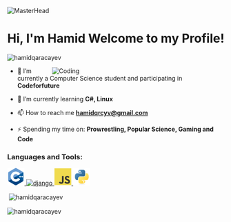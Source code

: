 ![MasterHead](https://media2.giphy.com/headers/dhunten/0DvIY8fAjBSg.gif)
<h1 align="center" >Hi, I'm Hamid Welcome to my Profile!</h1>
<p align="left"> <img src="https://komarev.com/ghpvc/?username=hamidqaracayev&label=Profile%20views&color=0e75b6&style=flat" alt="hamidqaracayev" /> </p>
<img align="right" alt="Coding" width="400" src="https://64.media.tumblr.com/ddb971c3cf1e6402d687867cf4630b81/f0d3ebbb2d0bafd4-17/s1280x1920/e040d9cddf0f70d9a7d14c2c06f0ee57c87414d9.gif">

- 🔭 I’m currently a Computer Science student and participating in **Codeforfuture**

- 🌱 I’m currently learning **C#, Linux**

- 📫 How to reach me **hamidqrcyv@gmail.com**

- ⚡ Spending my time on: **Prowrestling, Popular Science, Gaming and Code**


<p align="left">
</p>

<h3 align="left">Languages and Tools:</h3>
<p align="left"> <a href="https://www.w3schools.com/cpp/" target="_blank" rel="noreferrer"> <img src="https://raw.githubusercontent.com/devicons/devicon/master/icons/cplusplus/cplusplus-original.svg" alt="cplusplus" width="40" height="40"/> </a> <a href="https://www.djangoproject.com/" target="_blank" rel="noreferrer"> <img src="https://cdn.worldvectorlogo.com/logos/django.svg" alt="django" width="40" height="40"/> </a> <a href="https://developer.mozilla.org/en-US/docs/Web/JavaScript" target="_blank" rel="noreferrer"> <img src="https://raw.githubusercontent.com/devicons/devicon/master/icons/javascript/javascript-original.svg" alt="javascript" width="40" height="40"/> </a> <a href="https://www.python.org" target="_blank" rel="noreferrer"> <img src="https://raw.githubusercontent.com/devicons/devicon/master/icons/python/python-original.svg" alt="python" width="40" height="40"/> </a> </p>

<p>&nbsp;<img align="center" src="https://github-readme-stats.vercel.app/api?username=hamidqaracayev&show_icons=true&locale=en" alt="hamidqaracayev" /></p>

<p><img align="center" src="https://github-readme-streak-stats.herokuapp.com/?user=hamidqaracayev&" alt="hamidqaracayev" /></p>
